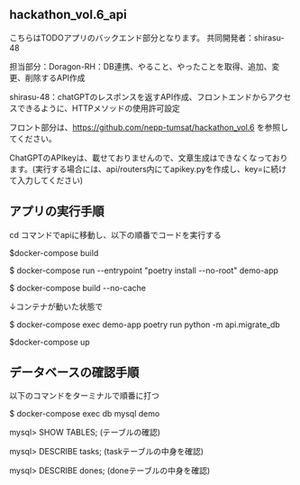 ## hackathon_vol.6_api

こちらはTODOアプリのバックエンド部分となります。
共同開発者：shirasu-48

担当部分：Doragon-RH：DB連携、やること、やったことを取得、追加、変更、削除するAPI作成

shirasu-48：chatGPTのレスポンスを返すAPI作成、フロントエンドからアクセスできるように、HTTPメソッドの使用許可設定

フロント部分は、https://github.com/nepp-tumsat/hackathon_vol.6 を参照してください。

ChatGPTのAPIkeyは、載せておりませんので、文章生成はできなくなっております。(実行する場合には、api/routers内にてapikey.pyを作成し、key=に続けて入力してください)

## アプリの実行手順
cd コマンドでapiに移動し、以下の順番でコードを実行する

$docker-compose build

$ docker-compose run --entrypoint "poetry install --no-root" demo-app

$ docker-compose build --no-cache

↓コンテナが動いた状態で

$ docker-compose exec demo-app poetry run python -m api.migrate_db

$docker-compose up


## データベースの確認手順

以下のコマンドをターミナルで順番に打つ

$ docker-compose exec db mysql demo

mysql> SHOW TABLES; (テーブルの確認)

mysql> DESCRIBE tasks;  (taskテーブルの中身を確認)

mysql> DESCRIBE dones;  (doneテーブルの中身を確認)
